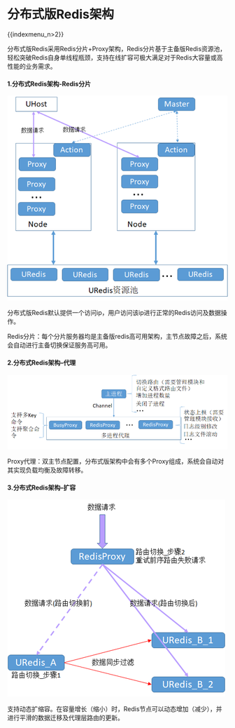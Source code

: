 # 分布式版Redis架构

{{indexmenu_n>2}}

分布式版Redis采用Redis分片+Proxy架构，Redis分片基于主备版Redis资源池，轻松突破Redis自身单线程瓶颈，支持在线扩容可极大满足对于Redis大容量或高性能的业务需求。

#### 1.分布式Redis架构-Redis分片

![image](/images/uredis002.png)

分布式版Redis默认提供一个访问ip，用户访问该ip进行正常的Redis访问及数据操作。

Redis分片：每个分片服务器均是主备版redis高可用架构，主节点故障之后，系统会自动进行主备切换保证服务高可用。

#### 2.分布式Redis架构–代理

![image](/images/uredis003.png)

Proxy代理：双主节点配置，分布式版架构中会有多个Proxy组成，系统会自动对其实现负载均衡及故障转移。

#### 3.分布式Redis架构–扩容

![image](/images/uredis004.png)

支持动态扩缩容。在容量增长（缩小）时，Redis节点可以动态增加（减少），并进行平滑的数据迁移及代理层路由的更新。
